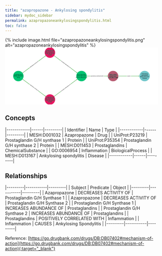 ```yaml
---
title: "azapropazone - Ankylosing spondylitis"
sidebar: mydoc_sidebar
permalink: azapropazoneankylosingspondylitis.html
toc: false 
---
```


{% include image.html file="azapropazoneankylosingspondylitis.png" alt="azapropazoneankylosingspondylitis" %}![Path Visualization](/images/azapropazoneankylosingspondylitis.png)

## Concepts

|------------|------|---------|
| Identifier | Name | Type    |
|------------|------|---------|
| MESH:D001032 | Azapropazone | Drug |
| UniProt:P23219 | Prostaglandin G/H synthase 1 | Protein |
| UniProt:P35354 | Prostaglandin G/H synthase 2 | Protein |
| MESH:D011453 | Prostaglandins | ChemicalSubstance |
| GO:0006954 | Inflammation | BiologicalProcess |
| MESH:D013167 | Ankylosing spondylitis | Disease |
|------------|------|---------|

## Relationships

|---------|-----------|---------|
| Subject | Predicate | Object  |
|---------|-----------|---------|
| Azapropazone | DECREASES ACTIVITY OF | Prostaglandin G/H Synthase 1 |
| Azapropazone | DECREASES ACTIVITY OF | Prostaglandin G/H Synthase 2 |
| Prostaglandin G/H Synthase 1 | INCREASES ABUNDANCE OF | Prostaglandins |
| Prostaglandin G/H Synthase 2 | INCREASES ABUNDANCE OF | Prostaglandins |
| Prostaglandins | POSITIVELY CORRELATED WITH | Inflammation |
| Inflammation | CAUSES | Ankylosing Spondylitis |
|---------|-----------|---------|

Reference: [https://go.drugbank.com/drugs/DB:DB07402#mechanism-of-action](https://go.drugbank.com/drugs/DB:DB07402#mechanism-of-action){:target="_blank"}